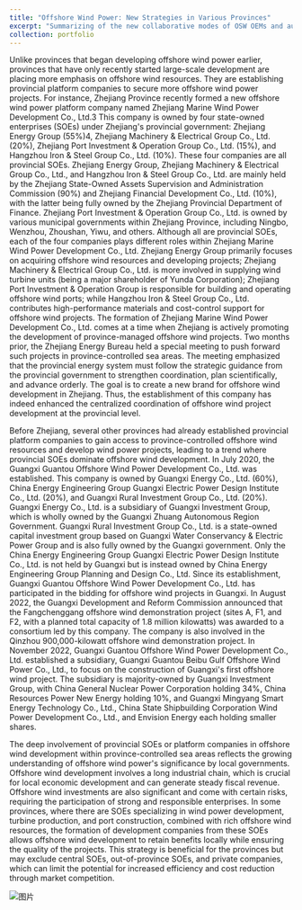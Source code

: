```yaml
---
title: "Offshore Wind Power: New Strategies in Various Provinces"
excerpt: "Summarizing of the new collaborative modes of OSW OEMs and authorities in China. In the 14th 5 year plan, China aims to become the largest market and generator of off-shore wind energy. Therefore, the strategies of the provinces while establishing the projects have changed consequently."
collection: portfolio
---
```

Unlike provinces that began developing offshore wind power earlier, provinces that have only recently started large-scale development are placing more emphasis on offshore wind resources. They are establishing provincial platform companies to secure more offshore wind power projects. For instance, Zhejiang Province recently formed a new offshore wind power platform company named Zhejiang Marine Wind Power Development Co., Ltd.3 This company is owned by four state-owned enterprises (SOEs) under Zhejiang's provincial government: Zhejiang Energy Group (55%)4, Zhejiang Machinery & Electrical Group Co., Ltd. (20%), Zhejiang Port Investment & Operation Group Co., Ltd. (15%), and Hangzhou Iron & Steel Group Co., Ltd. (10%).
These four companies are all provincial SOEs. Zhejiang Energy Group, Zhejiang Machinery & Electrical Group Co., Ltd., and Hangzhou Iron & Steel Group Co., Ltd. are mainly held by the Zhejiang State-Owned Assets Supervision and Administration Commission (90%) and Zhejiang Financial Development Co., Ltd. (10%), with the latter being fully owned by the Zhejiang Provincial Department of Finance. Zhejiang Port Investment & Operation Group Co., Ltd. is owned by various municipal governments within Zhejiang Province, including Ningbo, Wenzhou, Zhoushan, Yiwu, and others. Although all are provincial SOEs, each of the four companies plays different roles within Zhejiang Marine Wind Power Development Co., Ltd. Zhejiang Energy Group primarily focuses on acquiring offshore wind resources and developing projects; Zhejiang Machinery & Electrical Group Co., Ltd. is more involved in supplying wind turbine units (being a major shareholder of Yunda Corporation); Zhejiang Port Investment & Operation Group is responsible for building and operating offshore wind ports; while Hangzhou Iron & Steel Group Co., Ltd. contributes high-performance materials and cost-control support for offshore wind projects.
The formation of Zhejiang Marine Wind Power Development Co., Ltd. comes at a time when Zhejiang is actively promoting the development of province-managed offshore wind projects. Two months prior, the Zhejiang Energy Bureau held a special meeting to push forward such projects in province-controlled sea areas. The meeting emphasized that the provincial energy system must follow the strategic guidance from the provincial government to strengthen coordination, plan scientifically, and advance orderly. The goal is to create a new brand for offshore wind development in Zhejiang. Thus, the establishment of this company has indeed enhanced the centralized coordination of offshore wind project development at the provincial level.

Before Zhejiang, several other provinces had already established provincial platform companies to gain access to province-controlled offshore wind resources and develop wind power projects, leading to a trend where provincial SOEs dominate offshore wind development. In July 2020, the Guangxi Guantou Offshore Wind Power Development Co., Ltd. was established. This company is owned by Guangxi Energy Co., Ltd. (60%), China Energy Engineering Group Guangxi Electric Power Design Institute Co., Ltd. (20%), and Guangxi Rural Investment Group Co., Ltd. (20%). Guangxi Energy Co., Ltd. is a subsidiary of Guangxi Investment Group, which is wholly owned by the Guangxi Zhuang Autonomous Region Government. Guangxi Rural Investment Group Co., Ltd. is a state-owned capital investment group based on Guangxi Water Conservancy & Electric Power Group and is also fully owned by the Guangxi government. Only the China Energy Engineering Group Guangxi Electric Power Design Institute Co., Ltd. is not held by Guangxi but is instead owned by China Energy Engineering Group Planning and Design Co., Ltd. Since its establishment, Guangxi Guantou Offshore Wind Power Development Co., Ltd. has participated in the bidding for offshore wind projects in Guangxi. In August 2022, the Guangxi Development and Reform Commission announced that the Fangchenggang offshore wind demonstration project (sites A, F1, and F2, with a planned total capacity of 1.8 million kilowatts) was awarded to a consortium led by this company. The company is also involved in the Qinzhou 900,000-kilowatt offshore wind demonstration project. In November 2022, Guangxi Guantou Offshore Wind Power Development Co., Ltd. established a subsidiary, Guangxi Guantou Beibu Gulf Offshore Wind Power Co., Ltd., to focus on the construction of Guangxi's first offshore wind project. The subsidiary is majority-owned by Guangxi Investment Group, with China General Nuclear Power Corporation holding 34%, China Resources Power New Energy holding 10%, and Guangxi Mingyang Smart Energy Technology Co., Ltd., China State Shipbuilding Corporation Wind Power Development Co., Ltd., and Envision Energy each holding smaller shares.

The deep involvement of provincial SOEs or platform companies in offshore wind development within province-controlled sea areas reflects the growing understanding of offshore wind power's significance by local governments. Offshore wind development involves a long industrial chain, which is crucial for local economic development and can generate steady fiscal revenue. Offshore wind investments are also significant and come with certain risks, requiring the participation of strong and responsible enterprises. In some provinces, where there are SOEs specializing in wind power development, turbine production, and port construction, combined with rich offshore wind resources, the formation of development companies from these SOEs allows offshore wind development to retain benefits locally while ensuring the quality of the projects. This strategy is beneficial for the provinces but may exclude central SOEs, out-of-province SOEs, and private companies, which can limit the potential for increased efficiency and cost reduction through market competition.

![图片](https://github.com/user-attachments/assets/dadacfae-5edf-4348-a676-e95244bac557)
